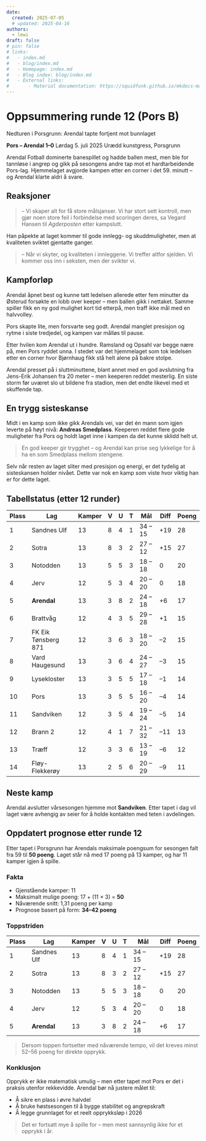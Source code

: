 ```yaml
---
date:
  created: 2025-07-05
  # updated: 2025-04-16
authors:
  - lewi
draft: false
# pin: false
# links:
#   - index.md
#   - blog/index.md
#   - Homepage: index.md
#   - Blog index: blog/index.md
#   - External links:
#       - Material documentation: https://squidfunk.github.io/mkdocs-material
---
```


# Oppsummering runde 12 (Pors B)

Nedturen i Porsgrunn: Arendal tapte fortjent mot bunnlaget

**Pors – Arendal 1–0**
Lørdag 5. juli 2025
Urædd kunstgress, Porsgrunn

Arendal Fotball dominerte banespillet og hadde ballen mest, men ble for tannløse i angrep og gikk på sesongens andre tap mot et hardtarbeidende Pors-lag. Hjemmelaget avgjorde kampen etter en corner i det 59. minutt – og Arendal klarte aldri å svare.

## Reaksjoner

> – Vi skaper alt for få store målsjanser. Vi har stort sett kontroll, men gjør noen store feil i forbindelse med scoringen deres, sa Vegard Hansen til _Agderposten_ etter kampslutt.

Han påpekte at laget kommer til gode innlegg- og skuddmuligheter, men at kvaliteten sviktet gjentatte ganger.

> – Når vi skyter, og kvaliteten i innleggene. Vi treffer altfor sjelden. Vi kommer oss inn i seksten, men der svikter vi.

## Kampforløp

Arendal åpnet best og kunne tatt ledelsen allerede etter fem minutter da Østerud forsøkte en lobb over keeper – men ballen gikk i nettaket. Samme spiller fikk en ny god mulighet kort tid etterpå, men traff ikke mål med en halvvolley.

Pors skapte lite, men forsvarte seg godt. Arendal manglet presisjon og rytme i siste tredjedel, og kampen var målløs til pause.

Etter hvilen kom Arendal ut i hundre. Ramsland og Opsahl var begge nære på, men Pors ryddet unna. I stedet var det hjemmelaget som tok ledelsen etter en corner hvor Bjørnhaug fikk stå helt alene på bakre stolpe.

Arendal presset på i sluttminuttene, blant annet med en god avslutning fra Jens-Erik Johansen fra 20 meter – men keeperen reddet mesterlig. En siste storm før uværet slo ut bildene fra stadion, men det endte likevel med et skuffende tap.

## En trygg sisteskanse

Midt i en kamp som ikke gikk Arendals vei, var det én mann som igjen leverte på høyt nivå: **Andreas Smedplass**. Keeperen reddet flere gode muligheter fra Pors og holdt laget inne i kampen da det kunne sklidd helt ut.

> En god keeper gir trygghet – og Arendal kan prise seg lykkelige for å ha en som Smedplass mellom stengene.

Selv når resten av laget sliter med presisjon og energi, er det tydelig at sisteskansen holder nivået. Dette var nok en kamp som viste hvor viktig han er for dette laget.

## Tabellstatus (etter 12 runder)

<table>
  <thead>
    <tr class="row-highlight">
      <th>Plass</th>
      <th>Lag</th>
      <th>Kamper</th>
      <th>V</th>
      <th>U</th>
      <th>T</th>
      <th>Mål</th>
      <th>Diff</th>
      <th>Poeng</th>
    </tr>
  </thead>
  <tbody>
    <tr><td>1</td><td>Sandnes Ulf</td><td>13</td><td>8</td><td>4</td><td>1</td><td>34 – 15</td><td>+19</td><td>28</td></tr>
    <tr><td>2</td><td>Sotra</td><td>13</td><td>8</td><td>3</td><td>2</td><td>27 – 12</td><td>+15</td><td>27</td></tr>
    <tr><td>3</td><td>Notodden</td><td>13</td><td>5</td><td>5</td><td>3</td><td>18 – 18</td><td>0</td><td>20</td></tr>
    <tr><td>4</td><td>Jerv</td><td>12</td><td>5</td><td>3</td><td>4</td><td>20 – 20</td><td>0</td><td>18</td></tr>
    <tr class="row-highlight"><td>5</td><td><strong>Arendal</strong></td><td>13</td><td>3</td><td>8</td><td>2</td><td>24 – 18</td><td>+6</td><td>17</td></tr>
    <tr><td>6</td><td>Brattvåg</td><td>12</td><td>4</td><td>3</td><td>5</td><td>29 – 28</td><td>+1</td><td>15</td></tr>
    <tr><td>7</td><td>FK Eik Tønsberg 871</td><td>12</td><td>3</td><td>6</td><td>3</td><td>18 – 20</td><td>–2</td><td>15</td></tr>
    <tr><td>8</td><td>Vard Haugesund</td><td>13</td><td>3</td><td>6</td><td>4</td><td>24 – 27</td><td>–3</td><td>15</td></tr>
    <tr><td>9</td><td>Lysekloster</td><td>13</td><td>3</td><td>5</td><td>5</td><td>17 – 18</td><td>–1</td><td>14</td></tr>
    <tr><td>10</td><td>Pors</td><td>13</td><td>3</td><td>5</td><td>5</td><td>16 – 20</td><td>–4</td><td>14</td></tr>
    <tr><td>11</td><td>Sandviken</td><td>12</td><td>3</td><td>5</td><td>4</td><td>19 – 24</td><td>–5</td><td>14</td></tr>
    <tr><td>12</td><td>Brann 2</td><td>12</td><td>4</td><td>1</td><td>7</td><td>21 – 32</td><td>–11</td><td>13</td></tr>
    <tr><td>13</td><td>Træff</td><td>12</td><td>3</td><td>3</td><td>6</td><td>13 – 19</td><td>–6</td><td>12</td></tr>
    <tr><td>14</td><td>Fløy-Flekkerøy</td><td>13</td><td>2</td><td>5</td><td>6</td><td>20 – 29</td><td>–9</td><td>11</td></tr>
  </tbody>
</table>

## Neste kamp

Arendal avslutter vårsesongen hjemme mot **Sandviken**. Etter tapet i dag vil laget være avhengig av seier for å holde kontakten med teten i avdelingen.

## Oppdatert prognose etter runde 12

Etter tapet i Porsgrunn har Arendals maksimale poengsum for sesongen falt fra 59 til **50 poeng**. Laget står nå med 17 poeng på 13 kamper, og har 11 kamper igjen å spille.

### Fakta

- Gjenstående kamper: 11
- Maksimalt mulige poeng: 17 + (11 × 3) = **50**
- Nåværende snitt: 1,31 poeng per kamp
- Prognose basert på form: **34–42 poeng**

### Toppstriden

<table>
  <thead>
    <tr class="row-highlight">
      <th>Plass</th>
      <th>Lag</th>
      <th>Kamper</th>
      <th>V</th>
      <th>U</th>
      <th>T</th>
      <th>Mål</th>
      <th>Diff</th>
      <th>Poeng</th>
    </tr>
  </thead>
  <tbody>
    <tr><td>1</td><td>Sandnes Ulf</td><td>13</td><td>8</td><td>4</td><td>1</td><td>34 – 15</td><td>+19</td><td>28</td></tr>
    <tr><td>2</td><td>Sotra</td><td>13</td><td>8</td><td>3</td><td>2</td><td>27 – 12</td><td>+15</td><td>27</td></tr>
    <tr><td>3</td><td>Notodden</td><td>13</td><td>5</td><td>5</td><td>3</td><td>18 – 18</td><td>0</td><td>20</td></tr>
    <tr><td>4</td><td>Jerv</td><td>12</td><td>5</td><td>3</td><td>4</td><td>20 – 20</td><td>0</td><td>18</td></tr>
    <tr class="row-highlight"><td>5</td><td><strong>Arendal</strong></td><td>13</td><td>3</td><td>8</td><td>2</td><td>24 – 18</td><td>+6</td><td>17</td></tr>
  </tbody>
</table>

> Dersom toppen fortsetter med nåværende tempo, vil det kreves minst 52–56 poeng for direkte opprykk.

### Konklusjon

Opprykk er ikke matematisk umulig – men etter tapet mot Pors er det i praksis utenfor rekkevidde. Arendal bør nå justere målet til:

- Å sikre en plass i øvre halvdel
- Å bruke høstsesongen til å bygge stabilitet og angrepskraft
- Å legge grunnlaget for et reelt opprykksløp i 2026

> Det er fortsatt mye å spille for – men mest sannsynlig ikke for et opprykk i år.
